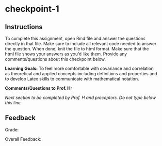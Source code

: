# checkpoint-1

## Instructions

To complete this assignment, open Rmd file and answer the questions directly in that file. Make sure to include all relevant code needed to answer the question. When done, knit the file to html format. Make sure that the html file shows your answers as you'd like them. Provide any comments/questions about this checkpoint below. 

**Learning Goals:** To feel more comfortable with covariance and correlation as theoretical and applied concepts including definitions and properties and to develop Latex skills to communicate with mathematical notation. 

**Comments/Questions to Prof. H:** 



*Next section to be completed by Prof. H and preceptors. Do not type below this line.*

## Feedback 

Grade:

Overall Feedback:
